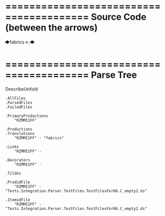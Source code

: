 ========================================
Source Code (between the arrows)
========================================

🡆fabrics->;🡄

========================================
Parse Tree
========================================
DescribeUnfold

    .AllFiles
    .ParsedFiles
    .FailedFiles

    .PrimaryProductions
        "RZMMI1FF" 

    .Productions
    .Translations
        "RZMMI1FF" - "fabrics"

    .Links
        "RZMMI1FF" - 

    .Decorators
        "RZMMI1FF" - 

    .Tildes

    .ProdidFile
        "RZMMI1FF" - "Tests.Integration.Parser.TestFiles.TestFilesFor06.C_empty2.ds"

    .ItemidFile
        "RZMMI1FF" - "Tests.Integration.Parser.TestFiles.TestFilesFor06.C_empty2.ds"

